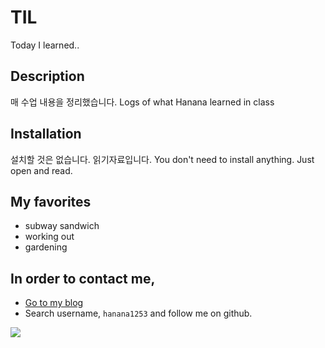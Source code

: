# TIL
Today I learned..

## Description
매 수업 내용을 정리했습니다.
Logs of what Hanana learned in class

## Installation
설치할 것은 없습니다. 읽기자료입니다.
You don't need to install anything.
Just open and read.

<!-- ## Sample code 

If you want to emphasize code, try `$ python server.py`

or
```
import random

answer = random.randint(1,100)
guess = int(input('Guess the number: '))

if guess-answer == 0:
    print('That is correct!')
else:
    print('Wrong! The answer was {}'format.(answer))
```
-->

## My favorites

- subway sandwich
- working out
- gardening

## In order to contact me,
- [Go to my blog](https://hanana1253.github.io)
- Search username, `hanana1253` and follow me on github.



![](https://avatars.githubusercontent.com/u/76270892?s=460&u=a4ac523ba157f035ba3a847c854ea8e77e17cb08&v=4)


